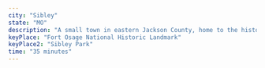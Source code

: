 ```yaml
---
city: "Sibley"
state: "MO"
description: "A small town in eastern Jackson County, home to the historic Fort Osage National Historic Landmark."
keyPlace: "Fort Osage National Historic Landmark"
keyPlace2: "Sibley Park"
time: "35 minutes"
---
```

